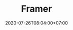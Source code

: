 ---
title     : Framer
thumbnail : framer
address   : https://framer.com/lp
sitemap   : false
date      : 2020-07-26T08:04:00+07:00
---